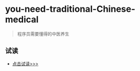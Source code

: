 # you-need-traditional-Chinese-medical


>程序员需要懂得的中医养生


## 试读
- [点击试读>>>](http://e.dangdang.com/pc/reader/index.html?id=1900406580)
